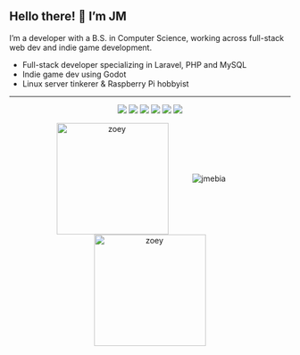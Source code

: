 ## Hello there! 👋 I’m JM 

I’m a developer with a B.S. in Computer Science, working across full-stack web dev and indie game development.

- Full-stack developer specializing in Laravel, PHP and MySQL
- Indie game dev using Godot
- Linux server tinkerer & Raspberry Pi hobbyist

---

<p align="center">
  <img src="https://img.shields.io/badge/PHP-777BB4?style=flat&logo=php&logoColor=white" />
  <img src="https://img.shields.io/badge/Laravel-F05340?style=flat&logo=laravel&logoColor=white" />
  <img src="https://img.shields.io/badge/MySQL-4479A1?style=flat&logo=mysql&logoColor=white" />
  <img src="https://img.shields.io/badge/JavaScript-F7DF1E?style=flat&logo=javascript&logoColor=black" />
  <img src="https://img.shields.io/badge/Godot-478CBF?style=flat&logo=godot-engine&logoColor=white" />
  <img src="https://img.shields.io/badge/Docker-2496ED?style=flat&logo=docker&logoColor=white" />
</p>

<p align="center">&nbsp;
<img align="center" src="https://media.tenor.com/B-HgcAJa1VAAAAAi/thumbs-up-zoey.gif" alt="zoey" width="200"/>
&nbsp;&nbsp;&nbsp;&nbsp;&nbsp;&nbsp;&nbsp;&nbsp;&nbsp;
<img align="center" src="https://github-readme-stats.vercel.app/api?username=jmebia&show_icons=true&theme=radical&rank_icon=github&count_private=true&locale=en" alt="jmebia" />
&nbsp;&nbsp;&nbsp;&nbsp;&nbsp;&nbsp;&nbsp;&nbsp;&nbsp;
<img align="center" src="https://media.tenor.com/B-HgcAJa1VAAAAAi/thumbs-up-zoey.gif" alt="zoey" width="200"/>
</p>

